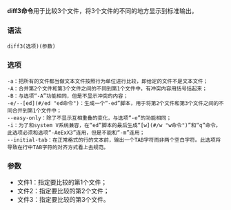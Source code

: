 **diff3命令**用于比较3个文件，将3个文件的不同的地方显示到标准输出。

### 语法  

```
diff3(选项)(参数)
```

### 选项  

```
-a：把所有的文件都当做文本文件按照行为单位进行比较，即给定的文件不是文本文件；
-A：合并第2个文件和第3个文件之间的不同到第1个文件中，有冲突内容用括号括起来；
-B：与选项“-A”功能相同，但是不显示冲突的内容；
-e/--[ed](#/ed "ed命令")：生成一个“-ed”脚本，用于将第2个文件和第3个文件之间的不同合并到第1个文件中；
--easy-only：除了不显示互相重叠的变化，与选项“-e”的功能相同；
-i：为了和system V系统兼容，在“ed”脚本的最后生成“[w](#/w "w命令")”和“q”命令。此选项必须和选项“-AeExX3”连用，但是不能和“-m”连用；
--initial-tab：在正常格式的行的文本前，输出一个TAB字符而非两个空白字符。此选项将导致在行中TAB字符的对齐方式看上去规范。
```

### 参数  

*   文件1：指定要比较的第1个文件；
*   文件2：指定要比较的第2个文件；
*   文件3：指定要比较的第3个文件。